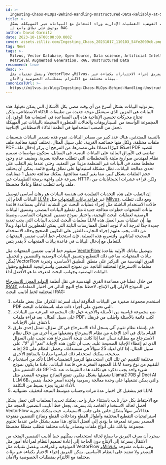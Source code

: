 ```yaml
---
id: >-
  Ingesting-Chaos-MLOps-Behind-Handling-Unstructured-Data-Reliably-at-Scale-for-RAG.md
title: >-
  استيعاب الفوضى: العمليات الإدارية وراء التعامل مع البيانات غير المهيكلة بشكل
  موثوق على نطاق واسع لـ RAG
author: David Garnitz
date: 2023-10-16T00:00:00.000Z
cover: assets.zilliz.com/Ingesting_Chaos_20231017_110103_54fe2009cb.png
tag: News
tags: >-
  Milvus, Vector Database, Open Source, Data science, Artificial Intelligence,
  Retrieval Augmented Generation, RAG, Unstructured Data
recommend: true
desc: >-
  وبفضل تقنيات مثل VectorFlow وMilvus، يمكن للفريق إجراء الاختبارات بكفاءة عبر
  بيئات مختلفة مع الالتزام بمتطلبات الخصوصية والأمان.
canonicalUrl: >-
  https://milvus.io/blog/Ingesting-Chaos-MLOps-Behind-Handling-Unstructured-Data-Reliably-at-Scale-for-RAG.md
---
```

<p>
  <span class="img-wrapper">
    <img translate="no" src="https://assets.zilliz.com/Ingesting_Chaos_20231017_110103_54fe2009cb.png" alt="" class="doc-image" id="" />
    <span></span>
  </span>
</p>
<p>يتم توليد البيانات بشكل أسرع من أي وقت مضى بكل الأشكال التي يمكن تخيلها. هذه البيانات هي البنزين الذي سيشغّل موجة جديدة من تطبيقات الذكاء الاصطناعي، ولكن تحتاج محركات تحسين الإنتاجية هذه إلى المساعدة في استيعاب هذا الوقود. إن المجموعة الواسعة من السيناريوهات والحالات المتطورة المحيطة بالبيانات غير المهيكلة تجعل من الصعب استخدامها في أنظمة الذكاء الاصطناعي الإنتاجية.</p>
<p>بالنسبة للمبتدئين، هناك عدد كبير من مصادر البيانات. تقوم هذه بتصدير البيانات بتنسيقات ملفات مختلفة، ولكل منها خصائصه الغريبة. على سبيل المثال، تختلف كيفية معالجة ملف PDF اختلافًا كبيرًا اعتمادًا على مصدرها. من المرجح أن يركز إدخال ملف PDF لقضية تقاضي في الأوراق المالية على البيانات النصية. في المقابل، ستكون مواصفات تصميم نظام لمهندس صواريخ مليئة بالمخططات التي تتطلب معالجة بصرية. ويضيف عدم وجود مخطط محدد في البيانات غير المنظمة مزيدًا من التعقيد. وحتى عندما يتم التغلب على تحدي معالجة البيانات، تظل مشكلة استيعابها على نطاق واسع قائمة. يمكن أن يختلف حجم الملفات بشكل كبير، مما يغير كيفية معالجتها. يمكنك معالجة تحميل 1 ميغابايت بسرعة على واجهة برمجة التطبيقات عبر HTTP، ولكن قراءة عشرات الجيجابايتات من ملف واحد تتطلب تدفقًا وعاملًا مخصصًا.</p>
<p>إن التغلب على هذه التحديات التقليدية في هندسة البيانات هو رهان أساسي لتوصيل البيانات الخام إلى <a href="https://zilliz.com/glossary/large-language-models-(llms)">LLMs</a> عبر <a href="https://zilliz.com/learn/what-is-vector-database">قواعد بيانات المتجهات</a> مثل <a href="https://github.com/milvus-io/milvus">Milvus</a>. ومع ذلك، تتطلب حالات الاستخدام الناشئة مثل إجراء عمليات البحث عن التشابه الدلالي بمساعدة قاعدة بيانات المتجهات خطوات معالجة جديدة مثل تقطيع البيانات المصدر، وتنسيق البيانات الوصفية لعمليات البحث الهجينة، واختيار نموذج تضمين المتجهات المناسب، وضبط معلمات البحث لتحديد البيانات التي يجب تغذية LLM بها. إن عمليات سير العمل هذه جديدة جدًا لدرجة أنه لا توجد أفضل الممارسات الثابتة التي يمكن للمطورين اتباعها. وبدلاً من ذلك، يجب عليهم إجراء التجارب للعثور على التكوين الصحيح وحالة الاستخدام الصحيحة لبياناتهم. ولتسريع هذه العملية، فإن استخدام خط أنابيب تضمين المتجهات للتعامل مع إدخال البيانات في قاعدة بيانات المتجهات لا يقدر بثمن.</p>
<p>سيقوم خط أنابيب تضمين المتجهات مثل <a href="https://github.com/dgarnitz/vectorflow">VectorFlow</a> بتوصيل بياناتك الأولية بقاعدة بيانات المتجهات، بما في ذلك التقطيع وتنسيق البيانات الوصفية والتضمين والتحميل. يُمكّن VectorFlow الفرق الهندسية من التركيز على منطق التطبيق الأساسي، وتجربة معلمات الاسترجاع المختلفة الناتجة عن نموذج التضمين واستراتيجية التقطيع وحقول البيانات الوصفية وجوانب البحث لمعرفة ما هو الأفضل أداءً.</p>
<p>من خلال عملنا في مساعدة الفرق الهندسية في نقل أنظمة <a href="https://zilliz.com/use-cases/llm-retrieval-augmented-generation">التوليد المعزز للاسترجاع (RAG)</a> من النموذج الأولي إلى الإنتاج، لاحظنا نجاح النهج التالي في اختبار المعلمات المختلفة لخط أنابيب البحث RAG:</p>
<ol>
<li>استخدم مجموعة صغيرة من البيانات المألوفة لديك لسرعة التكرار، مثل بعض ملفات PDF التي تحتوي على أجزاء ذات صلة باستعلامات البحث.</li>
<li>ضع مجموعة قياسية من الأسئلة والأجوبة حول تلك المجموعة الفرعية من البيانات. على سبيل المثال، بعد قراءة ملفات PDF، اكتب قائمة بالأسئلة واطلب من فريقك الاتفاق على الإجابات.</li>
<li>قم بإنشاء نظام تقييم آلي يسجل أداء الاسترجاع في كل سؤال. تتمثل إحدى طرق القيام بذلك في أخذ الإجابة من نظام الاسترجاع وتشغيلها مرة أخرى من خلال نظام الاسترجاع مع مطالبة تسأل عما إذا كانت نتيجة الاسترجاع هذه تجيب على السؤال الذي تم إعطاء الإجابة الصحيحة عليه. يجب أن تكون هذه الإجابة "نعم" أو "لا". على سبيل المثال، إذا كان لديك 25 سؤالاً في مستنداتك، وحصل النظام على 20 إجابة صحيحة، يمكنك استخدام ذلك لقياسها مقارنةً بالمناهج الأخرى.</li>
<li>تأكد من استخدام LLM مختلفة للتقييم عن تلك التي استخدمتها لترميز التضمينات المتجهة المخزنة في قاعدة البيانات. عادةً ما يكون نموذج LLM للتقييم من نوع وحدة فك التشفير مثل GPT-4. شيء واحد يجب تذكره هو تكلفة هذه التقييمات عند تشغيلها بشكل متكرر. تتمتع النماذج مفتوحة المصدر مثل Llama2 70B أو Deci AI LLM 6B، والتي يمكن تشغيلها على وحدة معالجة رسومية واحدة أصغر حجماً، بنفس الأداء تقريباً بجزء بسيط من التكلفة.</li>
<li>قم بتشغيل كل اختبار عدة مرات وحساب متوسط النتيجة لتخفيف عشوائية LLM.</li>
</ol>
<p>مع الاحتفاظ بكل خيار ثابت باستثناء خيار واحد، يمكنك تحديد المعلمات التي تعمل بشكل أفضل لحالة الاستخدام الخاصة بك بسرعة. يجعل خط أنابيب التضمين المتجه مثل VectorFlow هذا الأمر سهلاً بشكل خاص على جانب الاستيعاب، حيث يمكنك تجربة استراتيجيات التقطيع المختلفة وأطوال القطع وتداخلات القطع ونماذج التضمين مفتوحة المصدر بسرعة لمعرفة ما يؤدي إلى أفضل النتائج. هذا مفيد بشكل خاص عندما تحتوي مجموعة بياناتك على أنواع ملفات ومصادر بيانات مختلفة تتطلب منطقًا مخصصًا.</p>
<p>بمجرد أن يعرف الفريق ما يصلح لحالة استخدامه، يمكّنهم خط أنابيب التضمين المتجه من الانتقال بسرعة إلى الإنتاج دون الحاجة إلى إعادة تصميم النظام لمراعاة أمور مثل الموثوقية والمراقبة. وبفضل تقنيات مثل VectorFlow <a href="https://zilliz.com/what-is-milvus">وMilvus،</a> وهي تقنيات مفتوحة المصدر ولا تعتمد على النظام الأساسي، يمكن للفريق إجراء الاختبار بكفاءة عبر بيئات مختلفة مع الالتزام بمتطلبات الخصوصية والأمان.</p>
